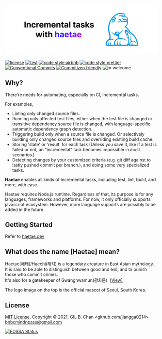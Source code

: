 ![Incremental tasks with Haetae](./assets/header.png)

[![license](https://img.shields.io/badge/license-MIT-ff4081.svg?style=flat-square&labelColor=black)](./LICENSE)
[![test](https://img.shields.io/badge/test-jest-7c4dff.svg?style=flat-square&labelColor=black)](./jest.config.js)
[![code style:airbnb](https://img.shields.io/badge/code_style-airbnb-448aff.svg?style=flat-square&labelColor=black)](https://github.com/airbnb/javascript)
[![code style:prettier](https://img.shields.io/badge/code_style-prettier-18ffff.svg?style=flat-square&labelColor=black)](https://prettier.io/)
[![Conventional Commits](https://img.shields.io/badge/Conventional%20Commits-1.0.0-ffab00.svg?style=flat-square&labelColor=black)](https://conventionalcommits.org)
[![Commitizen friendly](https://img.shields.io/badge/Commitizen-cz_conventional_changelog-dd2c00.svg?style=flat-square&labelColor=black)](http://commitizen.github.io/cz-cli/)
![pr welcome](https://img.shields.io/badge/PRs-welcome-09FF33.svg?style=flat-square&labelColor=black)

## Why?

There're needs for automating, especially on CI, incremental tasks.

For examples,

- Linting only changed source files.
- Running only affected test files, either when the test file is changed or transitive dependency source file is changed, with language-specific automatic dependency graph detection.
- Triggering build only when a source file is changed. Or selectively building only changed source files and overriding existing build cache.
- Storing 'state' or 'result' for each task (Unless you save it, like if a test is failed or not, an "incremental" task becomes impossible in most scenarios.).
- Detecting changes by your customized criteria (e.g. git diff against to lastly pushed commit per branch.), and doing some very specialized tasks.

**Haetae** enables all kinds of incremental tasks, including test, lint, build, and more, with ease.

Haetae requires Node.js runtime.
Regardless of that, its purpose is for any languages, frameworks and platforms.
For now, it only officially supports javascript ecosystem.
However, more language supports are possibly to be added in the future.

## Getting Started

Refer to [haetae.dev](https://haetae.dev)

## What does the name [**Haetae**] mean?

Haetae(해태)/Haechi(해치) is a legendary creature in East Asian mythology.\
It is said to be able to distinguish between good and evil, and to punish those who commit crimes.\
It's also for a gatekeeper of Gwanghwamun(광화문). [(View)](https://www.google.com/maps/@37.5756468,126.977208,3a,75y,327.06h,88.41t/data=!3m6!1e1!3m4!1sx6zMoKeg62FVPz9QYSWNEQ!2e0!7i13312!8i6656?entry=ttu)

The logo image on the top is the official mascot of Seoul, South Korea.

## License

[MIT License](license). Copyright © 2021, GIL B. Chan <github.com/jjangga0214> <bnbcmindnpass@gmail.com>

[![FOSSA Status](https://app.fossa.com/api/projects/git%2Bgithub.com%2Fhaetae-org%2Fhaetae.svg?type=large&issueType=license)](https://app.fossa.com/projects/git%2Bgithub.com%2Fhaetae-org%2Fhaetae?ref=badge_large&issueType=license)
